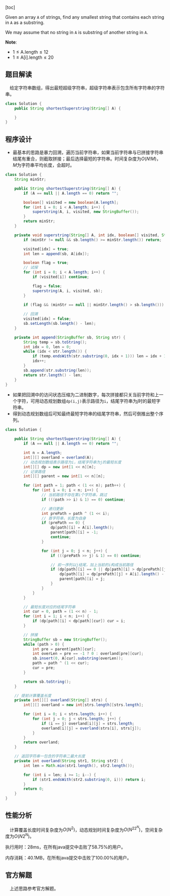 [toc]

Given an array `A` of strings, find any smallest string that contains each string in `A` as a substring.

We may assume that no string in `A` is substring of another string in `A`.



**Note**:

* $1 \le \text{A.length} \le 12$
* $1 \le \text{A[i].length} \le 20$



## 题目解读

&emsp;给定字符串数组，得出最短超级字符串，超级字符串表示包含所有字符串的字符串。

```java
class Solution {
    public String shortestSuperstring(String[] A) {

    }
}
```

## 程序设计

* 最基本的思路是暴力回溯，遍历当前字符串，如果当前字符串与已拼接字符串结尾有重合，则截取拼接；最后选择最短的字符串。时间复杂度为$O(N!M)$，$M$为字符串平均长度，会超时。

```java
class Solution {
    String minStr;

    public String shortestSuperstring(String[] A) {
        if (A == null || A.length == 0) return "";

        boolean[] visited = new boolean[A.length];
        for (int i = 0; i < A.length; i++) {
            superstring(A, i, visited, new StringBuffer());
        }
        return minStr;
    }

    private void superstring(String[] A, int idx, boolean[] visited, StringBuffer sb) {
        if (minStr != null && sb.length() >= minStr.length()) return;

        visited[idx] = true;
        int len = append(sb, A[idx]);

        boolean flag = true;
        // 试探
        for (int i = 0; i < A.length; i++) {
            if (visited[i]) continue;

            flag = false;
            superstring(A, i, visited, sb);
        }

        if (flag && (minStr == null || minStr.length() > sb.length())) minStr = sb.toString();
        
        // 回溯
        visited[idx] = false;
        sb.setLength(sb.length() - len);
    }

    private int append(StringBuffer sb, String str) {
        String temp = sb.toString();
        int idx = 0, len = 0;
        while (idx < str.length()) {
            if (temp.endsWith(str.substring(0, idx + 1))) len = idx + 1;
            idx++;
        }
        sb.append(str.substring(len));
        return str.length() - len;
    }
}
```

* 如果把回溯中的访问状态压缩为二进制数字，每次拼接都只关当前字符和上一个字符，可用动态规划数组`dp(i,j)`表示路径为`i`，结尾字符串为$j$时的最短字符串。
* 得到动态规划数组后可知最终最短字符串的结尾字符串，然后可倒推出整个序列。

```java
class Solution {

    public String shortestSuperstring(String[] A) {
        if (A == null || A.length == 0) return "";

        int n = A.length;
        int[][] overland = overland(A);
        // 动态规划数组表示路径为i，结尾字符串为j的最短长度
        int[][] dp = new int[1 << n][n];
        // 记录路径
        int[][] parent = new int[1 << n][n];

        for (int path = 1; path < (1 << n); path++) {
            for (int i = 0; i < n; i++) {
                // 当前路径不存在第i个字符串，跳过
                if (((path >> i) & 1) == 0) continue;

                // 递归更新
                int prePath = path ^ (1 << i);
                // 首字符串，长度为自身
                if (prePath == 0) {
                    dp[path][i] = A[i].length();
                    parent[path][i] = -1;
                    continue;
                }

                for (int j = 0; j < n; j++) {
                    if (((prePath >> j) & 1) == 0) continue;

                    // 前一序列以j结尾，加上当前的i构成当前路径
                    if (dp[path][i] == 0 || dp[path][i] > dp[prePath][j] + A[i].length() - overland[j][i]) {
                        dp[path][i] = dp[prePath][j] + A[i].length() - overland[j][i];
                        parent[path][i] = j;
                    }
                }
            }
        }

        // 最短长度对应的结尾字符串
        int cur = 0, path = (1 << n) - 1;
        for (int i = 1; i < n; i++) {
            if (dp[path][i] < dp[path][cur]) cur = i;
        }

        // 拼接
        StringBuffer sb = new StringBuffer();
        while (path > 0) {
            int pre = parent[path][cur];
            int overLen = pre == -1 ? 0 : overland[pre][cur];
            sb.insert(0, A[cur].substring(overLen));
            path = path ^ (1 << cur);
            cur = pre;
        }

        return sb.toString();
    }

    // 提前计算覆盖长度
    private int[][] overland(String[] strs) {
        int[][] overland = new int[strs.length][strs.length];

        for (int i = 0; i < strs.length; i++) {
            for (int j = 0; j < strs.length; j++) {
                if (i == j) overland[i][j] = strs.length;
                overland[i][j] = overland(strs[i], strs[j]);
            }
        }
        return overland;
    }

    // 返回字符串一包含的字符串二最大长度
    private int overland(String str1, String str2) {
        int len = Math.min(str1.length(), str2.length());

        for (int i = len; i >= 1; i--) {
            if (str1.endsWith(str2.substring(0, i))) return i;
        }
        return 0;
    }
}
```

## 性能分析

&emsp;计算覆盖长度时间复杂度为$O(N^2)$，动态规划时间复杂度为$O(N^22^N)$，空间复杂度为$O(N2^N)$。

执行用时：28ms，在所有java提交中击败了58.75%的用户。

内存消耗：40.1MB，在所有java提交中击败了100.00%的用户。

## 官方解题

&emsp;上述思路参考官方解题。
